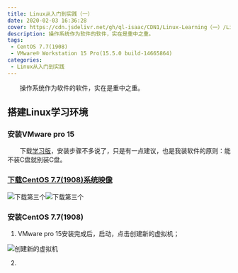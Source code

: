 ```yaml
---
title: Linux从入门到实践（一）
date: 2020-02-03 16:36:28
cover: https://cdn.jsdelivr.net/gh/ql-isaac/CDN1/Linux-Learning（一）/Linux.jpg
description: 操作系统作为软件的软件，实在是重中之重。
tags:
 - CentOS 7.7(1908)
 - VMware® Workstation 15 Pro(15.5.0 build-14665864)
categories:
 - Linux从入门到实践
---
```


　　操作系统作为软件的软件，实在是重中之重。


## 搭建Linux学习环境

### 安装VMware pro 15

　　下载[学习版](https://www.52pojie.cn/thread-1026907-1-1.html)，安装步骤不多说了，只是有一点建议，也是我装软件的原则：能不装C盘就别装C盘。

### [下载CentOS 7.7(1908)系统映像](http://mirrors.aliyun.com/centos/7.7.1908/isos/x86_64/)

![下载第三个](https://cdn.jsdelivr.net/gh/ql-isaac/CDN1/Linux-Learning（一）/下载第三个.png)![下载第三个](下载第三个.png)

### 安装CentOS 7.7(1908)

1. VMware pro 15安装完成后，启动，点击创建新的虚拟机；

![创建新的虚拟机](https://cdn.jsdelivr.net/gh/ql-isaac/CDN1/Linux-Learning（一）/创建新的虚拟机.png)

2. 